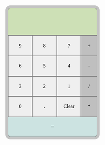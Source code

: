 <html>
<style>
html {
	box-sizing: border-box;
}
*, *:before, *:after {
	box-sizing: inherit;
}
body {
	max-width: 25rem;
	min-width: 15rem;
	font-family: "Kanit", "sans-serif";
	font-size: 2rem;
	margin: auto;
}
p {
	overflow-wrap: break-word;
	width: 100%;
	margin: 0;
}
.grid-container {
	width: 100%;
	display: grid;
	grid-template-columns: repeat (4, 1fr);
	grid-template-rows: repeat (3, 1fr);
	border: 0.5rem solid #c2c2c2;
	border-radius: 1rem;
	background-color: gray;
	margin-top: 5rem;
}
.header {
	width: 100%;
	min-height: 5.5rem;
	overflow: hidden;
	grid-area: 1/1/1/5;
	background-color: #cde0b6;
	border: 0.1rem solid gray;
	border-bottom: 0.05rem solid gray;
	border-radius: 0.5rem 0.5rem 0 0;
	padding: 1rem;
}
.numbers {
	display: grid;
	grid-template-columns: 1fr 1fr 1fr;
	grid-area: 2/1/3/4;
	border-left: 0.05rem solid gray;
}
.symbols {
	display: grid;
	grid-area: 2/4/3/5;
}
.symbols>input[type=button] {
	background-color: #bfbfbf;
	border-right: 0.1rem solid gray;
}
.equals {
	grid-area: 5/1/5/5;
}
.equals>input[type=button] {
	width: 100%;
	background-color: #cce3e1;
	border-radius: 0 0 0.5rem 0.5rem;
	border: 0.1rem solid gray;
	border-top: 0.05rem solid gray;
}
input[type=button] {
	border: 0.05rem solid gray;
	height: 4rem;
	font-size: 1rem;
	font-family: "Kanit"
}
input[type=button]:hover {
	background-color: gray;
	color: white;
}
input[type=button]:active {
	transform: translateY(0.2rem);
}
input[type=button]:focus {
	outline: none;
	box-shadow: none;
}

</style>
<script>
let inputString = [];
const symbols = ["+", "-", "/", "*"];

function displayInput(input) {
	const lastChar = inputString[inputString.length - 1];
	//special conditions when input is "+", "-", "/" or "*"
	if (symbols.includes(input)) {
		if (inputString.length === 0) {
			console.log("enter a number");
		} else if (symbols.includes(lastChar) || lastChar === ".") {
			inputString = inputString.substring(0, inputString.length - 1) + input;
		} else inputString += input;
	}
	//special conditions when input is "."
	else if (input === ".") {
		if (inputString.length === 0 || symbols.includes(lastChar)) {
			inputString = inputString + "0.";
		} else if (lastChar === ".") {
			inputString = inputString.substring(0, inputString.length - 1) + input;
		} else inputString += input;
	}
	//conditions for all other inputs
	else {
		inputString += input;
	}
	document.getElementById("display").innerHTML = inputString;
}

function clearInput() {
	inputString = [];
	document.getElementById("display").innerHTML = inputString;
}

function calculate() {
	//generate separate arrays of numbers and symbols using regular expressions
	let numArr = inputString.split(/\+|\-|\*|\//g);
	let symbolArr = inputString.replace(/[0-9]|\./g, "").split("");
	let result = parseFloat(numArr[0]);
	console.log(numArr);
	console.log(symbolArr);
	if (symbols.includes(inputString[inputString.length - 1])) {
		return;
	} else {
		for (let n = 1; n < numArr.length; n++) {
			if (symbolArr[n - 1] === "*") {
				result *= parseFloat(numArr[n]);
			} else if (symbolArr[n - 1] === "/") {
				result /= parseFloat(numArr[n]);
			} else if (symbolArr[n - 1] === "+") {
				result += parseFloat(numArr[n]);
			} else {
				result -= parseFloat(numArr[n]);
			}
		}
	}
	result = result;
	console.log(result);
	document.getElementById("display").innerHTML = result;
	inputString = [];
}
//adding numpad input functionality
function keyInput(event) {
	if (event.keyCode > 95 && event.keyCode < 106) {
		displayInput(parseInt(event.keyCode) - 96);
	} else if (event.keyCode === 106) {
		displayInput("*");
	} else if (event.keyCode === 107) {
		displayInput("+");
	} else if (event.keyCode === 109) {
		displayInput("-");
	} else if (event.keyCode === 110) {
		displayInput(".");
	} else if (event.keyCode === 111) {
		displayInput("/");
	} else if (event.keyCode === 13) {
		calculate();
	} else if (event.keyCode === 8) {
		clearInput();
	} else {
		return;
	}
}
window.addEventListener("keydown", keyInput);
</script>
<body>
	<div class="grid-container">
		<div class="header">
			<p id="display"></p>
		</div>
		<div class="numbers">
			<input id="9" onclick="displayInput(9)" type="button" value="9"> 
			<input id="8" onclick="displayInput(8)" type="button" value="8"> 
			<input id="7" onclick="displayInput(7)" type="button"value="7"> 
			<input id="6" onclick="displayInput(6)" type="button" value="6"> 
			<input id="5"onclick="displayInput(5)" type="button" value="5"> 
			<input id="4" onclick="displayInput(4)" type="button" value="4"> 
			<input id="3" onclick="displayInput(3)" type="button" value="3"> 
			<input id="2" onclick="displayInput(2)" type="button" value="2"> 
			<input id="1" onclick="displayInput(1)"type="button" value="1"> 
			<input id="0" onclick="displayInput(0)" type="button" value="0">
			<input id="decimal" onclick="displayInput('.')" type="button" value="."> 
			<input id="clear"onclick="clearInput()" type="button" value="Clear">
		</div>
		<div class="symbols">
			<input id="plus" onclick="displayInput('+')" type="button" value="+"> 
			<input id="minus" onclick="displayInput('-')" type="button" value="-"> 
			<input id="divide" onclick="displayInput('/')"type="button" value="/"> 
			<input id="multiply" onclick="displayInput('*')" type="button" value="*">
		</div>
		<div class="equals">
			<input id="equals" onclick="calculate()" type="button" value="=">
		</div>
	</div>
</body>
</html>
